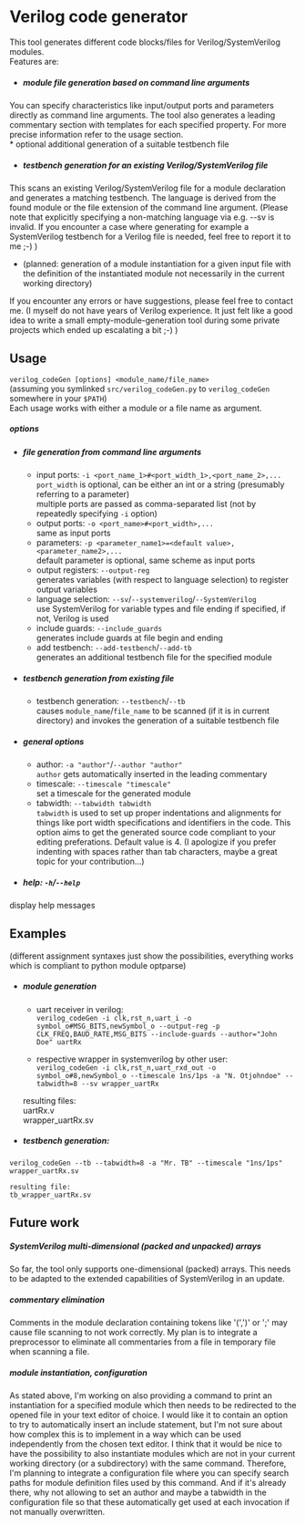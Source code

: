 # Verilog code generator
This tool generates different code blocks/files for Verilog/SystemVerilog modules.  
Features are:  
* ##### module file generation based on command line arguments  
You can specify characteristics like input/output ports and parameters directly as command line arguments. The tool also generates a leading commentary section with templates for each specified property. For more precise information refer to the usage section.  
	* optional additional generation of a suitable testbench file  
* ##### testbench generation for an existing Verilog/SystemVerilog file  
This scans an existing Verilog/SystemVerilog file for a module declaration and generates a matching testbench. The language is derived from the found module or the file extension of the command line argument. (Please note that explicitly specifying a non-matching language via e.g. --sv is invalid. If you encounter a case where generating for example a SystemVerilog testbench for a Verilog file is needed, feel free to report it to me ;-) )  
* (planned: generation of a module instantiation for a given input file with the definition of the instantiated module not necessarily in the current working directory)  

If you encounter any errors or have suggestions, please feel free to contact me. (I myself do not have years of Verilog experience. It just felt like a good idea to write a small empty-module-generation tool during some private projects which ended up escalating a bit ;-) ) 


## Usage
`verilog_codeGen [options] <module_name/file_name>`  
(assuming you symlinked `src/verilog_codeGen.py` to `verilog_codeGen` somewhere in your `$PATH`)  
Each usage works with either a module or a file name as argument.

##### options
* ##### file generation from command line arguments
	* input ports: `-i <port_name_1>#<port_width_1>,<port_name_2>,...`   
	`port_width` is optional, can be either an int or a string (presumably referring to a parameter)  
	multiple ports are passed as comma-separated list (not by repeatedly specifying `-i` option)
	* output ports: `-o <port_name>#<port_width>,...`  
	same as input ports
	* parameters: `-p <parameter_name1>=<default value>,<parameter_name2>,...`   
	default parameter is optional, same scheme as input ports
	* output registers: `--output-reg`  
	generates variables (with respect to language selection) to register output variables
	* language selection: `--sv`/`--systemverilog`/`--SystemVerilog`  
	use SystemVerilog for variable types and file ending if specified, if not, Verilog is used
	* include guards: `--include_guards`  
	generates include guards at file begin and ending
	* add testbench: `--add-testbench`/`--add-tb`  
	generates an additional testbench file for the specified module

* ##### testbench generation from existing file
  	* testbench generation: `--testbench`/`--tb`  
  	causes `module_name`/`file_name` to be scanned (if it is in current directory) and invokes the generation of a suitable testbench file

* ##### general options
	* author: `-a "author"`/`--author "author"`   
	`author` gets automatically inserted in the leading commentary
	* timescale: `--timescale "timescale"`  
	set a timescale for the generated module
	* tabwidth: `--tabwidth tabwidth`  
	`tabwidth` is used to set up proper indentations and alignments for things like port width specifications and identifiers in the code. This option aims to get the generated source code compliant to your editing preferations. Default value is 4. (I apologize if you prefer indenting with spaces rather than tab characters, maybe a great topic for your contribution...)
* ##### help: `-h`/`--help`  
display help messages


## Examples

(different assignment syntaxes just show the possibilities, everything works which is compliant to python module optparse)

* ##### module generation  
	* uart receiver in verilog:  
`verilog_codeGen -i clk,rst_n,uart_i -o symbol_o#MSG_BITS,newSymbol_o --output-reg -p CLK_FREQ,BAUD_RATE,MSG_BITS --include-guards --author="John Doe" uartRx`

	* respective wrapper in systemverilog by other user:  
`verilog_codeGen -i clk,rst_n,uart_rxd_out -o symbol_o#8,newSymbol_o --timescale 1ns/1ps -a "N. Otjohndoe" --tabwidth=8 --sv wrapper_uartRx`  

	resulting files:  
	uartRx.v  
	wrapper_uartRx.sv

* ##### testbench generation:  
`verilog_codeGen --tb --tabwidth=8 -a "Mr. TB" --timescale "1ns/1ps" wrapper_uartRx.sv`

	resulting file:  
	tb_wrapper_uartRx.sv


## Future work
##### SystemVerilog multi-dimensional (packed and unpacked) arrays  
So far, the tool only supports one-dimensional (packed) arrays. This needs to be adapted to the extended capabilities of SystemVerilog in an update.

##### commentary elimination
Comments in the module declaration containing tokens like '(',')' or ';' may cause file scanning to not work correctly. My plan is to integrate a preprocessor to eliminate all commentaries from a file in temporary file when scanning a file.

##### module instantiation, configuration  
As stated above, I'm working on also providing a command to print an instantiation for a specified module which then needs to be redirected to the opened file in your text editor of choice. I would like it to contain an option to try to automatically insert an include statement, but I'm not sure about how complex this is to implement in a way which can be used independently from the chosen text editor.
I think that it would be nice to have the possibility to also instantiate modules which are not in your current working directory (or a subdirectory) with the same command. Therefore, I'm planning to integrate a configuration file where you can specify search paths for module definition files used by this command. 
And if it's already there, why not allowing to set an author and maybe a tabwidth in the configuration file so that these automatically get used at each invocation if not manually overwritten.
